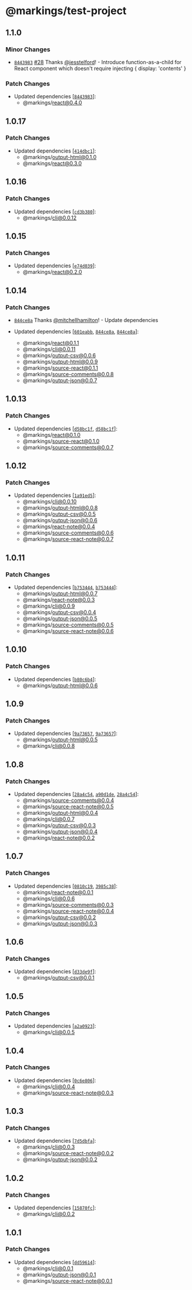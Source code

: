 # @markings/test-project

## 1.1.0

### Minor Changes

- [`8443983`](https://github.com/Thinkmill/markings/commit/8443983d78b35637c1666fc1e643eab4bbb28908) [#28](https://github.com/Thinkmill/markings/pull/28) Thanks [@jesstelford](https://github.com/jesstelford)! - Introduce function-as-a-child for React <Marking> component which doesn't require injecting { display: 'contents' }

### Patch Changes

- Updated dependencies [[`8443983`](https://github.com/Thinkmill/markings/commit/8443983d78b35637c1666fc1e643eab4bbb28908)]:
  - @markings/react@0.4.0

## 1.0.17

### Patch Changes

- Updated dependencies [[`414dbc1`](https://github.com/Thinkmill/markings/commit/414dbc10cc2f07ec59dae3f612cf8f24fe6b84ce)]:
  - @markings/output-html@0.1.0
  - @markings/react@0.3.0

## 1.0.16

### Patch Changes

- Updated dependencies [[`cd3b380`](https://github.com/Thinkmill/markings/commit/cd3b380a1689e4f680b9daafd5685edd675a1a2f)]:
  - @markings/cli@0.0.12

## 1.0.15

### Patch Changes

- Updated dependencies [[`e74d039`](https://github.com/Thinkmill/markings/commit/e74d039995cdd85f5d5de3fc8023cd1650e4d157)]:
  - @markings/react@0.2.0

## 1.0.14

### Patch Changes

- [`844ce8a`](https://github.com/Thinkmill/markings/commit/844ce8a4b005d167c187f8890f3e0eb8d75978ea) Thanks [@mitchellhamilton](https://github.com/mitchellhamilton)! - Update dependencies

- Updated dependencies [[`601eabb`](https://github.com/Thinkmill/markings/commit/601eabb72c53e4ff10930888808729e6830b7a9b), [`844ce8a`](https://github.com/Thinkmill/markings/commit/844ce8a4b005d167c187f8890f3e0eb8d75978ea), [`844ce8a`](https://github.com/Thinkmill/markings/commit/844ce8a4b005d167c187f8890f3e0eb8d75978ea)]:
  - @markings/react@0.1.1
  - @markings/cli@0.0.11
  - @markings/output-csv@0.0.6
  - @markings/output-html@0.0.9
  - @markings/source-react@0.1.1
  - @markings/source-comments@0.0.8
  - @markings/output-json@0.0.7

## 1.0.13

### Patch Changes

- Updated dependencies [[`d58bc1f`](https://github.com/Thinkmill/markings/commit/d58bc1f587c92a7c595ba062196fc74a8f7ea7a9), [`d58bc1f`](https://github.com/Thinkmill/markings/commit/d58bc1f587c92a7c595ba062196fc74a8f7ea7a9)]:
  - @markings/react@0.1.0
  - @markings/source-react@0.1.0
  - @markings/source-comments@0.0.7

## 1.0.12

### Patch Changes

- Updated dependencies [[`1a91ed5`](https://github.com/Thinkmill/markings/commit/1a91ed542432d652ba2f8f56c26226f9840cd5ed)]:
  - @markings/cli@0.0.10
  - @markings/output-html@0.0.8
  - @markings/output-csv@0.0.5
  - @markings/output-json@0.0.6
  - @markings/react-note@0.0.4
  - @markings/source-comments@0.0.6
  - @markings/source-react-note@0.0.7

## 1.0.11

### Patch Changes

- Updated dependencies [[`b753444`](https://github.com/Thinkmill/markings/commit/b753444c8d0c16fd5be18dfa57fbe40ca294ac11), [`b753444`](https://github.com/Thinkmill/markings/commit/b753444c8d0c16fd5be18dfa57fbe40ca294ac11)]:
  - @markings/output-html@0.0.7
  - @markings/react-note@0.0.3
  - @markings/cli@0.0.9
  - @markings/output-csv@0.0.4
  - @markings/output-json@0.0.5
  - @markings/source-comments@0.0.5
  - @markings/source-react-note@0.0.6

## 1.0.10

### Patch Changes

- Updated dependencies [[`b80c6b4`](https://github.com/Thinkmill/markings/commit/b80c6b401ac828ae805b9102aa1a6b12680a0e4c)]:
  - @markings/output-html@0.0.6

## 1.0.9

### Patch Changes

- Updated dependencies [[`9a73657`](https://github.com/Thinkmill/markings/commit/9a736573326003a12c09dd38dd76859c78113eb7), [`9a73657`](https://github.com/Thinkmill/markings/commit/9a736573326003a12c09dd38dd76859c78113eb7)]:
  - @markings/output-html@0.0.5
  - @markings/cli@0.0.8

## 1.0.8

### Patch Changes

- Updated dependencies [[`28a4c54`](https://github.com/Thinkmill/markings/commit/28a4c54dcb2d765234194624ccc9fa8bf70a38b8), [`a90d1de`](https://github.com/Thinkmill/markings/commit/a90d1de4e0b1ae0177b1c9dac8629bfece351faa), [`28a4c54`](https://github.com/Thinkmill/markings/commit/28a4c54dcb2d765234194624ccc9fa8bf70a38b8)]:
  - @markings/source-comments@0.0.4
  - @markings/source-react-note@0.0.5
  - @markings/output-html@0.0.4
  - @markings/cli@0.0.7
  - @markings/output-csv@0.0.3
  - @markings/output-json@0.0.4
  - @markings/react-note@0.0.2

## 1.0.7

### Patch Changes

- Updated dependencies [[`0810c19`](https://github.com/Thinkmill/markings/commit/0810c19f686f1cc4baa801aa74a1ef7dc24f7c38), [`3985c38`](https://github.com/Thinkmill/markings/commit/3985c38bbfead32d7aa6559ca07205621ba3ec2f)]:
  - @markings/react-note@0.0.1
  - @markings/cli@0.0.6
  - @markings/source-comments@0.0.3
  - @markings/source-react-note@0.0.4
  - @markings/output-csv@0.0.2
  - @markings/output-json@0.0.3

## 1.0.6

### Patch Changes

- Updated dependencies [[`d33de9f`](https://github.com/Thinkmill/markings/commit/d33de9f36e9c93d4f9d4f4e4428b46be78c0a1d5)]:
  - @markings/output-csv@0.0.1

## 1.0.5

### Patch Changes

- Updated dependencies [[`a2a0923`](https://github.com/Thinkmill/markings/commit/a2a092304533f03beaddd7062fdd8511f55f2019)]:
  - @markings/cli@0.0.5

## 1.0.4

### Patch Changes

- Updated dependencies [[`0c6e806`](https://github.com/Thinkmill/markings/commit/0c6e80673dd9149842a659c5160001d1f7cf972a)]:
  - @markings/cli@0.0.4
  - @markings/source-react-note@0.0.3

## 1.0.3

### Patch Changes

- Updated dependencies [[`7d5dbfa`](https://github.com/Thinkmill/markings/commit/7d5dbfa6b57b6ce7166f6cc2efca457e66db9dca)]:
  - @markings/cli@0.0.3
  - @markings/source-react-note@0.0.2
  - @markings/output-json@0.0.2

## 1.0.2

### Patch Changes

- Updated dependencies [[`15870fc`](https://github.com/Thinkmill/markings/commit/15870fc034cfa317eb3192295098f8126a2fb150)]:
  - @markings/cli@0.0.2

## 1.0.1

### Patch Changes

- Updated dependencies [[`dd59614`](https://github.com/Thinkmill/markings/commit/dd596143b68ded17301aafb4301a5b2718ae8272)]:
  - @markings/cli@0.0.1
  - @markings/output-json@0.0.1
  - @markings/source-react-note@0.0.1

